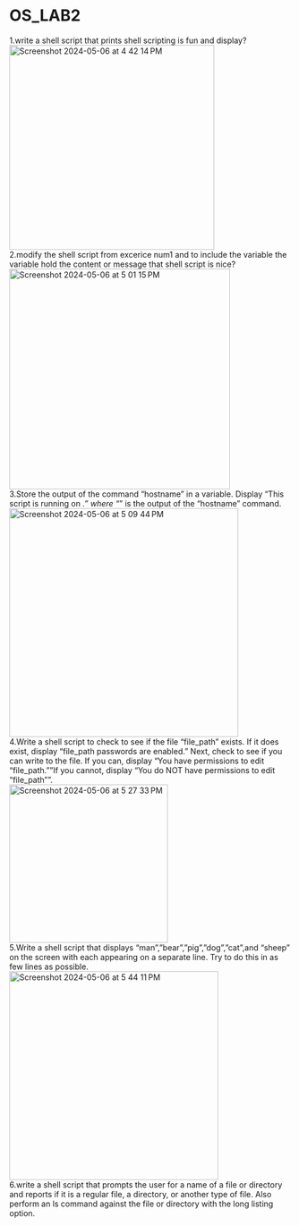# OS_LAB2
1.write a shell script that prints shell scripting is fun and display? <br>
<img width="366" alt="Screenshot 2024-05-06 at 4 42 14 PM" src="https://github.com/prabodh2/OS_LAB2/assets/142776442/3afce838-99ae-4f93-89df-a2d7de1356a6"> <br>
2.modify the shell script from excerice num1 and to include the variable the variable hold the content or message that shell script is nice? <br>
<img width="394" alt="Screenshot 2024-05-06 at 5 01 15 PM" src="https://github.com/prabodh2/OS_LAB2/assets/142776442/11480ce9-9853-436d-b4f0-a307367c9294"> <br>
3.Store the output of the command “hostname” in a variable. Display “This script is running on _.” where “_” is the output of the “hostname” command.<br>
<img width="409" alt="Screenshot 2024-05-06 at 5 09 44 PM" src="https://github.com/prabodh2/OS_LAB2/assets/142776442/9169e644-3e76-4598-a8a4-87c111c44511"> <br>
4.Write a shell script to check to see if the file “file_path” exists. If it does exist, display “file_path passwords are enabled.” Next, check to see if you can write to the file. If you 
can, display “You have permissions to edit “file_path.””If you cannot, display “You do NOT have permissions to edit “file_path””. <br>
<img width="283" alt="Screenshot 2024-05-06 at 5 27 33 PM" src="https://github.com/prabodh2/OS_LAB2/assets/142776442/235828c4-b41b-43c4-8c0b-e5b01fe6e398"> <br>
5.Write a shell script that displays “man”,”bear”,”pig”,”dog”,”cat”,and “sheep” on the screen with each appearing on a separate line. Try to do this in as few lines as possible. <br>
<img width="373" alt="Screenshot 2024-05-06 at 5 44 11 PM" src="https://github.com/prabodh2/OS_LAB2/assets/142776442/cd30ce75-d763-473b-beb1-322f569508a7"> <br>
6.write a shell script that prompts the user for a name of a file or directory and reports if it is a regular file, a directory, or another type of file. Also perform an ls command against 
the file or directory with the long listing option. <br>
